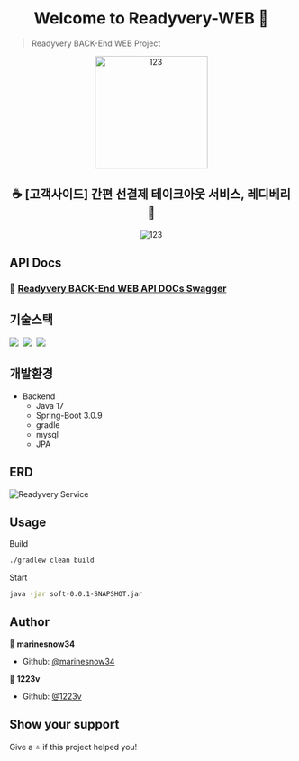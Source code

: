 <h1 align="center">Welcome to Readyvery-WEB 👋</h1>

> Readyvery BACK-End WEB Project

<div align=center>
  <img width="200" alt="123" src="https://github.com/readyvery/readyBusinessBack/assets/78861124/faffab7b-d0ef-49b9-a92a-ddff5922879b">
</div>
<h2 align=center>☕ [고객사이드] 간편 선결제 테이크아웃 서비스, 레디베리 🥤</h2>
<div align=center>
  <img alt="123" src="https://github.com/readyvery/readyBusinessBack/assets/78861124/5487eaa8-6e6a-4f9b-9ffb-92a6ac8eed60">
</div>



## API Docs

### 💎 [Readyvery BACK-End WEB API DOCs Swagger](https://readyvery.com/swagger-ui/index.html#/)


## 기술스택

<p>
  <img src="https://img.shields.io/badge/-Java-red"/>&nbsp
  <img src="https://img.shields.io/badge/-MySQL-orange"/>&nbsp
  <img src="https://img.shields.io/badge/-Spring_Boot-green"/>&nbsp
</p>

## 개발환경

- Backend
  - Java 17
  - Spring-Boot 3.0.9
  - gradle
  - mysql
  - JPA
## ERD

![Readyvery Service](https://github.com/readyvery/readyBusinessBack/assets/78861124/32e8218a-f8ec-49f4-a689-77dd6d6578bc)

## Usage

Build
```sh
./gradlew clean build
```

Start
```sh
java -jar soft-0.0.1-SNAPSHOT.jar
```


## Author

👤 **marinesnow34**
* Github: [@marinesnow34](https://github.com/marinesnow34)

👤 **1223v**
* Github: [@1223v](https://github.com/1223v)
  



## Show your support

Give a ⭐️ if this project helped you!

	


